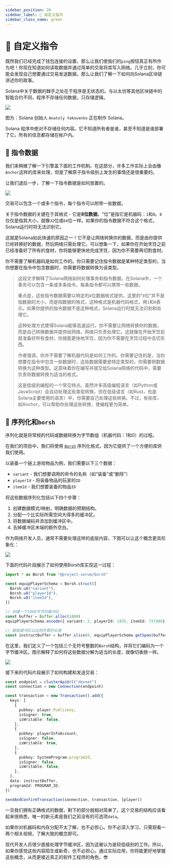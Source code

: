```yaml
---
sidebar_position: 20
sidebar_label: 🤔 自定义指令
sidebar_class_name: green
---
```


# 🤔 自定义指令

既然我们已经完成了钱包连接的设置，那么让我们使我们的`ping`按钮真正有所作为吧！你现在知道如何读取数据并通过简单的交易将其写入网络。几乎立刻，你可能会发现自己想要通过交易发送数据。那么让我们了解一下如何向Solana区块链讲述你的故事。

Solana中关于数据的棘手之处在于程序是无状态的。与以太坊等其他区块链中的智能合约不同，程序不存储任何数据，只存储逻辑。

![](./img/upload_1.png)

图为：Solana 创始人 `Anatoly Yakovenko` 正在制作 Solana。

Solana 程序中绝对不存储任何内容。它不知道所有者是谁，甚至不知道是谁部署了它。所有的信息都存储在帐户内。

## 📧 指令数据

我们来稍微了解一下引擎盖下面的工作机制。在这部分，许多工作实际上会由像`Anchor`这样的库来处理，但是了解原子指令级别上发生的事情还是很重要的。

让我们退后一步，了解一下指令数据是如何放置的。

![](./img/upload_2.png)


交易可以包含一个或多个指令，每个指令可以附带一些数据。

关于指令数据的关键在于其格式 - 它是**8位数据**。"位"是指它是机器码：`1`和`0`。`8`仅仅是指其大小，就像`32`位或`64`位一样。如果你的指令数据不符合这个格式，Solana运行时将无法识别它。

这就是Solana如此快速的原因之一！它不是让网络转换你的数据，而是由你提供已经转换好的数据，然后网络只需处理它。可以想象一下，如果你在开始烹饪之前已经准备好了所有的食材，你将能够更快地完成烹饪，因为你不需要再切割食材。

你不需要了解机器码是如何工作的。你只需要记住指令数据是某种特定类型的，当你想要在指令中包含数据时，你需要将数据转换为该类型。

> 这段文字解释了Solana网络如何处理事务和指令数据。在Solana中，一个事务可以包含一条或多条指令，每条指令都可以携带一些数据。
>
> 重点是，这些指令数据需要以特定的`8`位数据格式提供。这里的“`8`位”并不是指数据的大小，而是指数据的格式，这种格式是机器代码格式，用`1`和`0`表示。如果你提供的指令数据不是这种格式，Solana运行时就无法识别和处理它。
>
> 这种处理方式使得Solana能够高速运行。你不需要让网络转换你的数据，而是自己转换数据并提供给网络，网络只负责处理它。这就像在开始烹饪前就准备好所有食材，你就能更快地烹饪，因为你不需要在烹饪过程中去切东西。
>
> 作者强调，你并不需要了解机器代码是如何工作的。你需要记住的是，当你想要在指令中包含一些数据时，这些数据需要是特定类型的，你需要把数据转换为这种类型。这意味着你在编写并提交给Solana网络的代码中，需要负责将数据转换为适当的格式。
>
> 这是低级别编程的一个常见特点。虽然许多高级编程语言（如Python或JavaScript）会自动处理这些类型转换，但在低级语言（如Rust，也是Solana主要使用的语言）中，你需要自己处理这些转换。不过，有些库，如Anchor，可以帮助你处理这些转换，使编程更为简单。

## 🔨 序列化和`borsh`

序列化就是将常规的代码或数据转换为字节数组（机器代码：1和0）的过程。

在我们的项目中，我们将使用 [`Borsh`](https://borsh.io/) 序列化格式，因为它提供了一个方便的库供我们使用。

以装备一个链上游戏物品为例，我们需要以下三个数据：

- `variant` - 我们想要调用的命令的名称（如“装备”或“删除”）
- `playerId` - 将装备物品的玩家的`ID`
- `itemId` - 我们想要装备的物品`ID`

将这些数据序列化包括以下四个步骤：

1. 创建数据模式/映射，明确数据的预期结构。
2. 分配一个比实际所需空间大得多的缓冲区。
3. 将数据编码并添加到缓冲区中。
4. 去掉缓冲区末端的额外空白。

作为网络开发人员，通常不需要处理这样的底层内容，下图可以让这个概念更具形象化：

![](./img/upload_3.png)

下面的代码片段展示了如何使用Borsh库实现这一过程：

```ts
import * as Borsh from "@project-serum/borsh"

const equipPlayerSchema = Borsh.struct([
  Borsh.u8("variant"),
  Borsh.u8("playerId"),
  Borsh.u8("itemId"),
])

// 创建一个1000字节的缓冲区
const buffer = Buffer.alloc(1000)
equipPlayerSchema.encode({ variant: 2, playerId: 1435, itemId: 737498}, buffer)

// 截取缓冲区以达到所需的长度
const instructBuffer = buffer.slice(0, equipPlayerSchema.getSpan(buffer))
```

在这里，我们定义了一个包括三个无符号整数的`Borsh`结构，并将它们编码为一个字节缓冲区。图示解释了如何将这些数据分解为适当的长度，就像切香肠一样。

![](./img/upload_4.png)

接下来的代码片段展示了如何构建和发送交易：

```ts
const endpoint = clusterApiUrl("devnet")
const connection = new Connection(endpoint)

const transaction = new Transaction().add({
  keys: [
    {
      pubkey: player.Publickey,
      isSigner: true,
      isWritable: false,
    },
    {
      pubkey: playerInfoAccount,
      isSigner: false,
      isWritable: true,
    },
    {
      pubkey: SystemProgram.programId,
      isSigner: false,
      isWritable: false,
    },
  ],
  data: instructBuffer,
  programId: PROGRAM_ID,
})

sendAndConfirmTransaction(connection, transaction, [player])
```

一旦我们拥有正确格式的数据，剩下的部分就相对简单了。这个交易的结构应该看起来很熟悉，唯一的新元素是我们之前没有的可选项`data`。

如果你对机器码和内存分配不太了解，也不必担心。你不必深入学习，只需观看一两个相关视频，了解大致的概念即可。

现代开发人员很少直接处理字节缓冲区，因为这被认为是较低级别的工作。所以，如果你感觉这些内容陌生或新奇，也不必担心。通过实际应用，你将能更好地掌握这些概念，从而更接近真正的软件工程师的角色。😎
